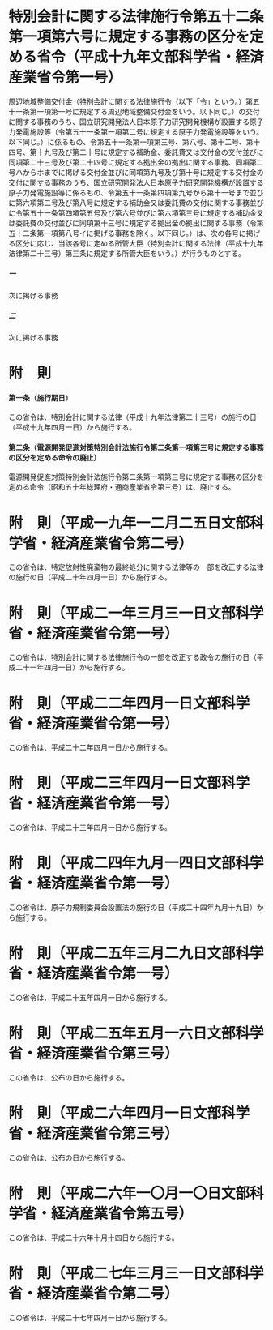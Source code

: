 # 特別会計に関する法律施行令第五十二条第一項第六号に規定する事務の区分を定める省令（平成十九年文部科学省・経済産業省令第一号）
周辺地域整備交付金（特別会計に関する法律施行令（以下「令」という。）第五十一条第一項第一号に規定する周辺地域整備交付金をいう。以下同じ。）の交付に関する事務のうち、国立研究開発法人日本原子力研究開発機構が設置する原子力発電施設等（令第五十一条第一項第二号に規定する原子力発電施設等をいう。以下同じ。）に係るもの、令第五十一条第一項第三号、第八号、第十二号、第十四号、第十九号及び第二十号に規定する補助金、委託費又は交付金の交付並びに同項第二十三号及び第二十四号に規定する拠出金の拠出に関する事務、同項第二号ハからホまでに掲げる交付金並びに同項第九号及び第十号に規定する交付金の交付に関する事務のうち、国立研究開発法人日本原子力研究開発機構が設置する原子力発電施設等に係るもの、令第五十一条第四項第九号から第十一号まで並びに第六項第二号及び第八号に規定する補助金又は委託費の交付に関する事務並びに令第五十一条第四項第五号及び第六号並びに第六項第三号に規定する補助金又は委託費の交付並びに同項第十三号に規定する拠出金の拠出に関する事務（令第五十二条第一項第八号イに掲げる事務を除く。以下同じ。）は、次の各号に掲げる区分に応じ、当該各号に定める所管大臣（特別会計に関する法律（平成十九年法律第二十三号）第三条に規定する所管大臣をいう。）が行うものとする。
##### 一
次に掲げる事務
##### 二
次に掲げる事務
# 附　則
#### 第一条（施行期日）
この省令は、特別会計に関する法律（平成十九年法律第二十三号）の施行の日（平成十九年四月一日）から施行する。
#### 第二条（電源開発促進対策特別会計法施行令第二条第一項第三号に規定する事務の区分を定める命令の廃止）
電源開発促進対策特別会計法施行令第二条第一項第三号に規定する事務の区分を定める命令（昭和五十年総理府・通商産業省令第三号）は、廃止する。
# 附　則（平成一九年一二月二五日文部科学省・経済産業省令第二号）
この省令は、特定放射性廃棄物の最終処分に関する法律等の一部を改正する法律の施行の日（平成二十年四月一日）から施行する。
# 附　則（平成二一年三月三一日文部科学省・経済産業省令第一号）
この省令は、特別会計に関する法律施行令の一部を改正する政令の施行の日（平成二十一年四月一日）から施行する。
# 附　則（平成二二年四月一日文部科学省・経済産業省令第一号）
この省令は、平成二十二年四月一日から施行する。
# 附　則（平成二三年四月一日文部科学省・経済産業省令第一号）
この省令は、平成二十三年四月一日から施行する。
# 附　則（平成二四年九月一四日文部科学省・経済産業省令第一号）
この省令は、原子力規制委員会設置法の施行の日（平成二十四年九月十九日）から施行する。
# 附　則（平成二五年三月二九日文部科学省・経済産業省令第一号）
この省令は、平成二十五年四月一日から施行する。
# 附　則（平成二五年五月一六日文部科学省・経済産業省令第三号）
この省令は、公布の日から施行する。
# 附　則（平成二六年四月一日文部科学省・経済産業省令第三号）
この省令は、公布の日から施行する。
# 附　則（平成二六年一〇月一〇日文部科学省・経済産業省令第五号）
この省令は、平成二十六年十月十四日から施行する。
# 附　則（平成二七年三月三一日文部科学省・経済産業省令第二号）
この省令は、平成二十七年四月一日から施行する。
